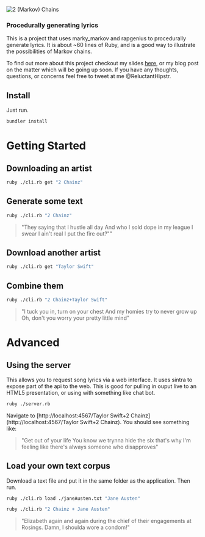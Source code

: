 ![2 (Markov) Chains](https://raw.github.com/SegFaultx64/2MarkovChains/master/mrChainz.jpg)

### Procedurally generating lyrics

This is a project that uses marky_markov and rapgenius to procedurally generate lyrics. It is about ~60 lines of Ruby, and is a good way to illustrate the possibilities of Markov chains.

To find out more about this project checkout my slides [here](http://empirewindrush.com/slides/2markovchains), or my blog post on the matter which will be going up soon. If you have any thoughts, questions, or concerns feel free to tweet at me @ReluctantHipstr.

## Install

Just run.

```bash
bundler install
```

# Getting Started

## Downloading an artist

```bash
ruby ./cli.rb get "2 Chainz"
```

## Generate some text

```bash
ruby ./cli.rb "2 Chainz"
```

> "They saying that I hustle all day And who I sold dope in my league I swear I ain't real I put the fire out?""

## Download another artist

```bash
ruby ./cli.rb get "Taylor Swift"
```

## Combine them

```bash
ruby ./cli.rb "2 Chainz+Taylor Swift"
```

> "I tuck you in, turn on your chest And my homies try to never grow up Oh, don't you worry your pretty little mind"

# Advanced

## Using the server

This allows you to request song lyrics via a web interface. It uses sintra to expose part of the api to the web. This is good for pulling in ouput live to an HTML5 presentation, or using with something like chat bot.

```bash
ruby ./server.rb
```

Navigate to [http://localhost:4567/Taylor Swift+2 Chainz](http://localhost:4567/Taylor Swift+2 Chainz). You should see something like: 

> "Get out of your life You know we trynna hide the six that's why I'm feeling like there's always someone who disapproves"

## Load your own text corpus

Download a text file and put it in the same folder as the application. Then run.

```bash
ruby ./cli.rb load ./janeAusten.txt "Jane Austen"

ruby ./cli.rb "2 Chainz + Jane Austen"
```

> "Elizabeth again and again during the chief of their engagements at Rosings. Damn, I shoulda wore a condom!"
